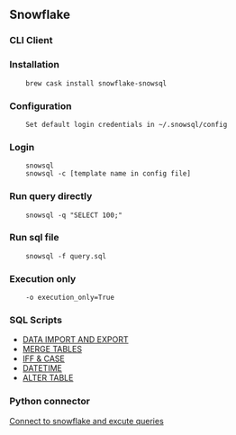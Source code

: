 ## Snowflake      

### CLI Client     

### Installation      

        brew cask install snowflake-snowsql     

### Configuration      

        Set default login credentials in ~/.snowsql/config    

### Login      

        snowsql
        snowsql -c [template name in config file]  

### Run query directly

        snowsql -q "SELECT 100;"

### Run sql file

        snowsql -f query.sql

### Execution only

        -o execution_only=True

### SQL Scripts           

* [DATA IMPORT AND EXPORT](../scripts/snowflake/copy_into.sql)
* [MERGE TABLES](../scripts/snowflake/merge.sql)
* [IFF & CASE](../scripts/snowflake/iff_case.sql)
* [DATETIME](../scripts/snowflake/datetime.sql)
* [ALTER TABLE](../scripts/snowflake/alter_table.sql)

### Python connector        

[Connect to snowflake and excute queries](../scripts/snowflake/connector.py)       
